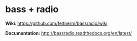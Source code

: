 bass + radio
============

**Wiki**: https://github.com/feltnerm/bassradio/wiki

**Documentation**: http://bassradio.readthedocs.org/en/latest/


